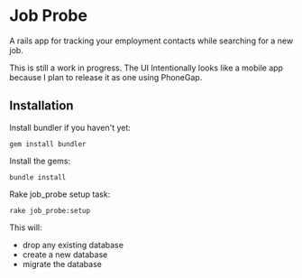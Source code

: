 # Job Probe

A rails app for tracking your employment contacts while searching for a new job.

This is still a work in progress. The UI Intentionally looks like a mobile app because I plan to release it as one using PhoneGap.

## Installation

Install bundler if you haven't yet:

```
gem install bundler
```

Install the gems:

```
bundle install
```
Rake job_probe setup task:

```
rake job_probe:setup
```

This will:

* drop any existing database
* create a new database
* migrate the database

